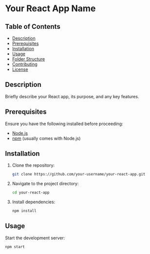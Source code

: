 # Your React App Name

## Table of Contents

- [Description](#description)
- [Prerequisites](#prerequisites)
- [Installation](#installation)
- [Usage](#usage)
- [Folder Structure](#folder-structure)
- [Contributing](#contributing)
- [License](#license)

## Description

Briefly describe your React app, its purpose, and any key features.

## Prerequisites

Ensure you have the following installed before proceeding:

- [Node.js](https://nodejs.org/)
- [npm](https://www.npmjs.com/) (usually comes with Node.js)

## Installation

1. Clone the repository:

    ```bash
    git clone https://github.com/your-username/your-react-app.git
    ```

2. Navigate to the project directory:

    ```bash
    cd your-react-app
    ```

3. Install dependencies:

    ```bash
    npm install
    ```

## Usage

Start the development server:

```bash
npm start
